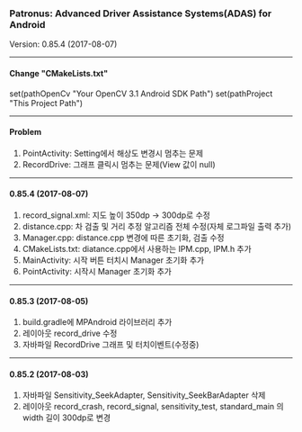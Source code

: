 ### Patronus: Advanced Driver Assistance Systems(ADAS) for Android
Version: 0.85.4 (2017-08-07)

---
#### Change "CMakeLists.txt"
set(pathOpenCv "Your OpenCV 3.1 Android SDK Path")
set(pathProject "This Project Path")

---
#### Problem
1. PointActivity: Setting에서 해상도 변경시 멈추는 문제
2. RecordDrive: 그래프 클릭시 멈추는 문제(View 값이 null)
---
#### 0.85.4 (2017-08-07)
1. record_signal.xml: 지도 높이 350dp -> 300dp로 수정
2. distance.cpp: 차 검출 및 거리 추정 알고리즘 전체 수정(자체 로그파일 출력 추가)
3. Manager.cpp: distance.cpp 변경에 따른 초기화, 검출 수정
4. CMakeLists.txt: diatance.cpp에서 사용하는 IPM.cpp, IPM.h 추가
5. MainActivity: 시작 버튼 터치시 Manager 초기화 추가
6. PointActivity: 시작시 Manager 초기화 추가
---
#### 0.85.3 (2017-08-05)
1. build.gradle에 MPAndroid 라이브러리 추가
2. 레이아웃 record_drive 수정
3. 자바파일 RecordDrive 그래프 및 터치이벤트(수정중)
---
#### 0.85.2 (2017-08-03)
1. 자바파일 Sensitivity_SeekAdapter, Sensitivity_SeekBarAdapter 삭제
2. 레이아웃 record_crash, record_signal, sensitivity_test, standard_main 의 width 길이 300dp로 변경

